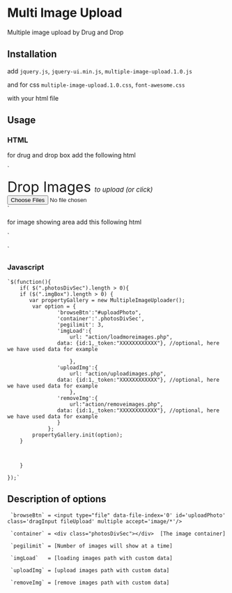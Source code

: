 # Multi Image Upload 

Multiple image upload by Drug and Drop

## Installation

add 	`jquery.js`, 
	`jquery-ui.min.js`,
	`multiple-image-upload.1.0.js`

and for css `multiple-image-upload.1.0.css`,
	    `font-awesome.css`

with your html file

## Usage

### HTML

for drug and drop box add the following html

`<div class="dragBoxs">
<div class="heading"><i class="fa fa-cloud-upload" style="color:#14b9d6;font-size:50px;"></i> <font size="6">Drop Images</font>&nbsp;<span style="font-style:italic;font-size:15px"> to upload (or click)</span></div>
<input type="file" data-file-index='0' id='uploadPhoto' class='dragInput fileUpload' multiple accept='image/*'/>
</div>`

for image showing area add this following html

`<div class="photosDivSec">
<div class="loadMorePicContainer"></div>
</div>`


### Javascript 

	`$(function(){
	    if( $(".photosDivSec").length > 0){
		if ($(".imgBox").length > 0) {
		   var propertyGallery = new MultipleImageUploader();
		    var option = {
				    'browseBtn':"#uploadPhoto",
				    'container':'.photosDivSec',
				    'pegilimit': 3,
				    'imgLoad':{
				        url: "action/loadmoreimages.php",
					data: {id:1,_token:"XXXXXXXXXXXX"}, //optional, here we have used data for example
				        
				        },
				    'uploadImg':{
				        url: "action/uploadimages.php",
					data: {id:1,_token:"XXXXXXXXXXXX"}, //optional, here we have used data for example
				        },
				    'removeImg':{
				        url:"action/removeimages.php",
					data: {id:1,_token:"XXXXXXXXXXXX"}, //optional, here we have used data for example
				    }
				 };
		    propertyGallery.init(option);
		}

	       

	    }

	});`

## Description of options

     `browseBtn` = <input type="file" data-file-index='0' id='uploadPhoto' class='dragInput fileUpload' multiple accept='image/*'/>

     `container` = <div class="photosDivSec"></div>  [The image container]

     `pegilimit` = [Number of images will show at a time]
     
     `imgLoad`   = [loading images path with custom data]

     `uploadImg` = [upload images path with custom data]

     `removeImg` = [remove images path with custom data]










